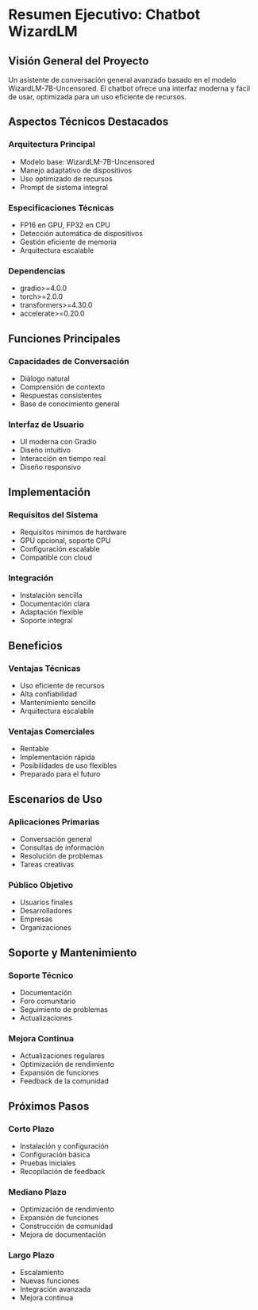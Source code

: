 # Resumen Ejecutivo: Chatbot WizardLM

## Visión General del Proyecto
Un asistente de conversación general avanzado basado en el modelo WizardLM-7B-Uncensored. El chatbot ofrece una interfaz moderna y fácil de usar, optimizada para un uso eficiente de recursos.

## Aspectos Técnicos Destacados

### Arquitectura Principal
- Modelo base: WizardLM-7B-Uncensored
- Manejo adaptativo de dispositivos
- Uso optimizado de recursos
- Prompt de sistema integral

### Especificaciones Técnicas
- FP16 en GPU, FP32 en CPU
- Detección automática de dispositivos
- Gestión eficiente de memoria
- Arquitectura escalable

### Dependencias
- gradio>=4.0.0
- torch>=2.0.0
- transformers>=4.30.0
- accelerate>=0.20.0

## Funciones Principales

### Capacidades de Conversación
- Diálogo natural
- Comprensión de contexto
- Respuestas consistentes
- Base de conocimiento general

### Interfaz de Usuario
- UI moderna con Gradio
- Diseño intuitivo
- Interacción en tiempo real
- Diseño responsivo

## Implementación

### Requisitos del Sistema
- Requisitos mínimos de hardware
- GPU opcional, soporte CPU
- Configuración escalable
- Compatible con cloud

### Integración
- Instalación sencilla
- Documentación clara
- Adaptación flexible
- Soporte integral

## Beneficios

### Ventajas Técnicas
- Uso eficiente de recursos
- Alta confiabilidad
- Mantenimiento sencillo
- Arquitectura escalable

### Ventajas Comerciales
- Rentable
- Implementación rápida
- Posibilidades de uso flexibles
- Preparado para el futuro

## Escenarios de Uso

### Aplicaciones Primarias
- Conversación general
- Consultas de información
- Resolución de problemas
- Tareas creativas

### Público Objetivo
- Usuarios finales
- Desarrolladores
- Empresas
- Organizaciones

## Soporte y Mantenimiento

### Soporte Técnico
- Documentación
- Foro comunitario
- Seguimiento de problemas
- Actualizaciones

### Mejora Continua
- Actualizaciones regulares
- Optimización de rendimiento
- Expansión de funciones
- Feedback de la comunidad

## Próximos Pasos

### Corto Plazo
- Instalación y configuración
- Configuración básica
- Pruebas iniciales
- Recopilación de feedback

### Mediano Plazo
- Optimización de rendimiento
- Expansión de funciones
- Construcción de comunidad
- Mejora de documentación

### Largo Plazo
- Escalamiento
- Nuevas funciones
- Integración avanzada
- Mejora continua
